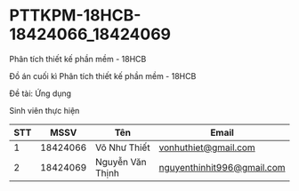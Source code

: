 # PTTKPM-18HCB-18424066_18424069
Phân tích thiết kế phần mềm - 18HCB

Đồ án cuối kì Phân tích thiết kế phần mềm - 18HCB

Đề tài: Ứng dụng 

Sinh viên thực hiện


|STT | MSSV 	  | Tên                 | Email                       |
|----|----------|---------------------|-----------------------------|
| 1  | 18424066 |Võ Như Thiết 			  | vonhuthiet@gmail.com        |
| 2  | 18424069 |Nguyễn Văn Thịnh 		| nguyenthinhit996@gmail.com  |
